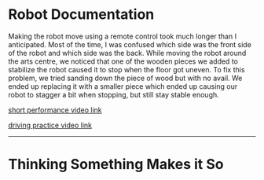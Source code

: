 # Robot Documentation

Making the robot move using a remote control took much longer than I anticipated. Most of the time, I was confused which side was the front side of the robot and which side was the back. While moving the robot around the arts centre, we noticed that one of the wooden pieces we added to stabilize the robot caused it to stop when the floor got uneven. To fix this problem, we tried sanding down the piece of wood but with no avail. We ended up replacing it with a smaller piece which ended up causing our robot to stagger a bit when stopping, but still stay stable enough. 


[short performance video link](https://www.youtube.com/shorts/c5XgdQkV5y8)

[driving practice video link](https://www.youtube.com/watch?v=Be8-7njTQbI&ab_channel=DaniaEzz)

--- 
# Thinking Something Makes it So
